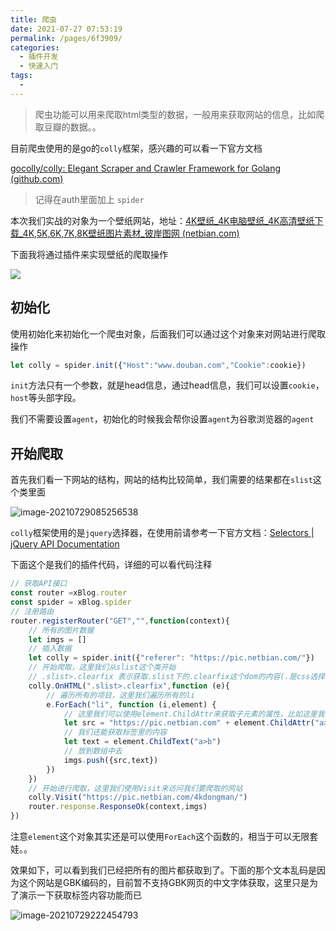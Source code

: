 ```yaml
---
title: 爬虫
date: 2021-07-27 07:53:19
permalink: /pages/6f3909/
categories:
  - 插件开发
  - 快速入门
tags:
  -
---
```


> 爬虫功能可以用来爬取html类型的数据，一般用来获取网站的信息，比如爬取豆瓣的数据。。

目前爬虫使用的是go的`colly`框架，感兴趣的可以看一下官方文档

[gocolly/colly: Elegant Scraper and Crawler Framework for Golang (github.com)](https://github.com/gocolly/colly)

> 记得在auth里面加上 `spider`

本次我们实战的对象为一个壁纸网站，地址：[4K壁纸_4K电脑壁纸_4K高清壁纸下载_4K,5K,6K,7K,8K壁纸图片素材_彼岸图网 (netbian.com)](https://pic.netbian.com/)

下面我将通过插件来实现壁纸的爬取操作

![](https://img.xiaoyou66.com/2021/07/29/35b8de7e96f46.png)

## 初始化

使用初始化来初始化一个爬虫对象，后面我们可以通过这个对象来对网站进行爬取操作

```javascript
let colly = spider.init({"Host":"www.douban.com","Cookie":cookie})
```

`init`方法只有一个参数，就是head信息，通过head信息，我们可以设置`cookie`，`host`等头部字段。

我们不需要设置`agent`，初始化的时候我会帮你设置`agent`为谷歌浏览器的`agent`

## 开始爬取

首先我们看一下网站的结构，网站的结构比较简单，我们需要的结果都在`slist`这个类里面

![image-20210729085256538](https://img.xiaoyou66.com/2021/07/29/c2031224bf8c1.png)

`colly`框架使用的是`jquery`选择器，在使用前请参考一下官方文档：[Selectors | jQuery API Documentation](https://api.jquery.com/category/selectors/)

下面这个是我们的插件代码，详细的可以看代码注释

```javascript
// 获取API接口
const router =xBlog.router
const spider = xBlog.spider
// 注册路由
router.registerRouter("GET","",function(context){
    // 所有的图片数据
    let imgs = []
    // 插入数据
    let colly = spider.init({"referer": "https://pic.netbian.com/"})
    // 开始爬取，这里我们从slist这个类开始
    // .slist>.clearfix 表示获取.slist下的.clearfix这个dom的内容(.是css选择器)
    colly.OnHTML(".slist>.clearfix",function (e){
        // 遍历所有的项目，这里我们遍历所有的li
        e.ForEach("li", function (i,element) {
            // 这里我们可以使用element.ChildAttr来获取子元素的属性，比如这里我获取图片地址
            let src = "https://pic.netbian.com" + element.ChildAttr("a>img","src")
            // 我们还能获取标签里的内容
            let text = element.ChildText("a>b")
            // 放到数组中去
            imgs.push({src,text})
        })
    })
    // 开始进行爬取，这里我们使用Visit来访问我们要爬取的网站
    colly.Visit("https://pic.netbian.com/4kdongman/")
    router.response.ResponseOk(context,imgs)
})

```

注意`element`这个对象其实还是可以使用`ForEach`这个函数的，相当于可以无限套娃。。



效果如下，可以看到我们已经把所有的图片都获取到了。下面的那个文本乱码是因为这个网站是GBK编码的，目前暂不支持GBK网页的中文字体获取，这里只是为了演示一下获取标签内容功能而已

![image-20210729222454793](https://img.xiaoyou66.com/2021/07/29/dcdf3718e50da.png)


